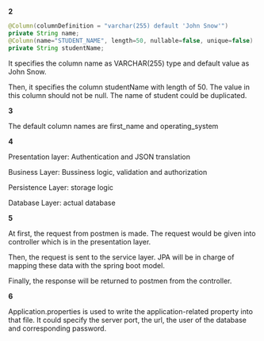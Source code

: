 **2**

```Java
@Column(columnDefinition = "varchar(255) default 'John Snow'")
private String name;
@Column(name="STUDENT_NAME", length=50, nullable=false, unique=false)
private String studentName;

```
It specifies the column name as VARCHAR(255) type and default value as John Snow.

Then, it specifies the column studentName with length of 50. The value in this column should not be null. The name of student could be duplicated.


**3**

The default column names are first_name and operating_system

**4**

Presentation layer: Authentication and JSON translation

Business Layer: Bussiness logic, validation and authorization

Persistence Layer: storage logic

Database Layer: actual database

**5**

At first, the request from postmen is made. The request would be given into controller which is in the presentation layer.

Then, the request is sent to the service layer. JPA will be in charge of mapping these data with the spring boot model.

Finally, the response will be returned to postmen from the controller.

**6**

Application.properties is used to write the application-related property into that file. It could specify the server port, the url, the user of the database and corresponding password.
